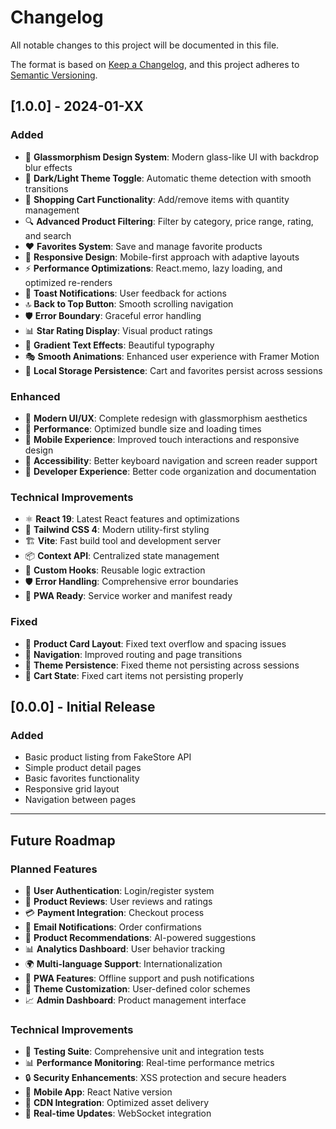 # Changelog

All notable changes to this project will be documented in this file.

The format is based on [Keep a Changelog](https://keepachangelog.com/en/1.0.0/),
and this project adheres to [Semantic Versioning](https://semver.org/spec/v2.0.0.html).

## [1.0.0] - 2024-01-XX

### Added
- 🎨 **Glassmorphism Design System**: Modern glass-like UI with backdrop blur effects
- 🌙 **Dark/Light Theme Toggle**: Automatic theme detection with smooth transitions
- 🛒 **Shopping Cart Functionality**: Add/remove items with quantity management
- 🔍 **Advanced Product Filtering**: Filter by category, price range, rating, and search
- ❤️ **Favorites System**: Save and manage favorite products
- 📱 **Responsive Design**: Mobile-first approach with adaptive layouts
- ⚡ **Performance Optimizations**: React.memo, lazy loading, and optimized re-renders
- 🎯 **Toast Notifications**: User feedback for actions
- 🔝 **Back to Top Button**: Smooth scrolling navigation
- 🛡️ **Error Boundary**: Graceful error handling
- 📊 **Star Rating Display**: Visual product ratings
- 🎨 **Gradient Text Effects**: Beautiful typography
- 🎭 **Smooth Animations**: Enhanced user experience with Framer Motion
- 💾 **Local Storage Persistence**: Cart and favorites persist across sessions

### Enhanced
- 🎨 **Modern UI/UX**: Complete redesign with glassmorphism aesthetics
- 🚀 **Performance**: Optimized bundle size and loading times
- 📱 **Mobile Experience**: Improved touch interactions and responsive design
- 🎯 **Accessibility**: Better keyboard navigation and screen reader support
- 🔧 **Developer Experience**: Better code organization and documentation

### Technical Improvements
- ⚛️ **React 19**: Latest React features and optimizations
- 🎨 **Tailwind CSS 4**: Modern utility-first styling
- 🏗️ **Vite**: Fast build tool and development server
- 📦 **Context API**: Centralized state management
- 🎯 **Custom Hooks**: Reusable logic extraction
- 🛡️ **Error Handling**: Comprehensive error boundaries
- 📱 **PWA Ready**: Service worker and manifest ready

### Fixed
- 🐛 **Product Card Layout**: Fixed text overflow and spacing issues
- 🐛 **Navigation**: Improved routing and page transitions
- 🐛 **Theme Persistence**: Fixed theme not persisting across sessions
- 🐛 **Cart State**: Fixed cart items not persisting properly

## [0.0.0] - Initial Release

### Added
- Basic product listing from FakeStore API
- Simple product detail pages
- Basic favorites functionality
- Responsive grid layout
- Navigation between pages

---

## Future Roadmap

### Planned Features
- 🔐 **User Authentication**: Login/register system
- 📝 **Product Reviews**: User reviews and ratings
- 💳 **Payment Integration**: Checkout process
- 📧 **Email Notifications**: Order confirmations
- 🎯 **Product Recommendations**: AI-powered suggestions
- 📊 **Analytics Dashboard**: User behavior tracking
- 🌍 **Multi-language Support**: Internationalization
- 📱 **PWA Features**: Offline support and push notifications
- 🎨 **Theme Customization**: User-defined color schemes
- 📈 **Admin Dashboard**: Product management interface

### Technical Improvements
- 🧪 **Testing Suite**: Comprehensive unit and integration tests
- 📊 **Performance Monitoring**: Real-time performance metrics
- 🔒 **Security Enhancements**: XSS protection and secure headers
- 📱 **Mobile App**: React Native version
- 🚀 **CDN Integration**: Optimized asset delivery
- 🔄 **Real-time Updates**: WebSocket integration
